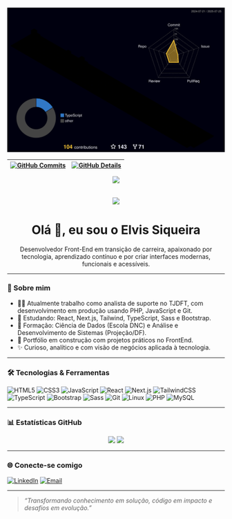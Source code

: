 


  ![Status](./profile-3d-contrib/profile-night-rainbow.svg)
  

  
 | [![GitHub Commits](http://github-profile-summary-cards.vercel.app/api/cards/productive-time?username=ellgos&theme=dracula&utcOffset=-3)](https://github.com/vn7n24fzkq/github-profile-summary-cards) | [![GitHub Details](http://github-profile-summary-cards.vercel.app/api/cards/profile-details?username=ellgos&theme=dracula)](https://github.com/vn7n24fzkq/github-profile-summary-cards) |  
 | ----------- | ----------- |


 
  <div align="center" >
<a href="https://skillicons.dev"   >
  <img src="https://skillicons.dev/icons?i=git,vscode,javascript,typescript,css,html,react,next,tailwind,sass,nodejs,express,nest,vue,docker,figma,github,jest,materialui,linux,postman,styledcomponents,vercel,vite,bootstrap,mongodb,postgres,discord,linkedin,instagram" />
</a>
  <br />

  </div>

 
##
   <div align="center" >
     <img src="https://github-profile-trophy.vercel.app/?username=ellgos-ma&theme=darkhub&margin-w=15&margin-h=15"/>
  </div>
  
 


<h1 align="center">Olá 👋, eu sou o Elvis Siqueira</h1>

<p align="center">
Desenvolvedor Front-End em transição de carreira, apaixonado por tecnologia, aprendizado contínuo e por criar interfaces modernas, funcionais e acessíveis.
</p>

---

### 🚀 Sobre mim

- 👨‍💻 Atualmente trabalho como analista de suporte no TJDFT, com desenvolvimento em produção usando PHP, JavaScript e Git.
- 📘 Estudando: React, Next.js, Tailwind, TypeScript, Sass e Bootstrap.
- 🧠 Formação: Ciência de Dados (Escola DNC) e Análise e Desenvolvimento de Sistemas (Projeção/DF).
- 💼 Portfólio em construção com projetos práticos no FrontEnd.
- ✨ Curioso, analítico e com visão de negócios aplicada à tecnologia.

---

### 🛠️ Tecnologias & Ferramentas

![HTML5](https://img.shields.io/badge/-HTML5-E34F26?style=flat&logo=html5&logoColor=white)
![CSS3](https://img.shields.io/badge/-CSS3-1572B6?style=flat&logo=css3)
![JavaScript](https://img.shields.io/badge/-JavaScript-F7DF1E?style=flat&logo=javascript&logoColor=black)
![React](https://img.shields.io/badge/-React-61DAFB?style=flat&logo=react&logoColor=black)
![Next.js](https://img.shields.io/badge/-Next.js-000000?style=flat&logo=next.js)
![TailwindCSS](https://img.shields.io/badge/-Tailwind-38B2AC?style=flat&logo=tailwind-css)
![TypeScript](https://img.shields.io/badge/-TypeScript-3178C6?style=flat&logo=typescript)
![Bootstrap](https://img.shields.io/badge/-Bootstrap-563D7C?style=flat&logo=bootstrap)
![Sass](https://img.shields.io/badge/-Sass-CC6699?style=flat&logo=sass)
![Git](https://img.shields.io/badge/-Git-F05032?style=flat&logo=git)
![Linux](https://img.shields.io/badge/-Linux-FCC624?style=flat&logo=linux)
![PHP](https://img.shields.io/badge/-PHP-777BB4?style=flat&logo=php)
![MySQL](https://img.shields.io/badge/-MySQL-4479A1?style=flat&logo=mysql)

---

### 📊 Estatísticas GitHub

<p align="center">
  <img width="48%" src="https://github-readme-stats.vercel.app/api?username=ellgos&show_icons=true&theme=tokyonight" />
  <img width="48%" src="https://github-readme-stats.vercel.app/api/top-langs/?username=ellgos&layout=compact&theme=tokyonight" />
</p>

---

### 🌐 Conecte-se comigo

[![LinkedIn](https://img.shields.io/badge/-LinkedIn-0077B5?style=flat&logo=linkedin&logoColor=white)](https://www.linkedin.com/in/elvisiqueira/)
[![Email](https://img.shields.io/badge/-Email-D14836?style=flat&logo=gmail&logoColor=white)](mailto:siqueiraelvis0@gmail.com)

---

> *“Transformando conhecimento em solução, código em impacto e desafios em evolução.”*




 
  
  

  



